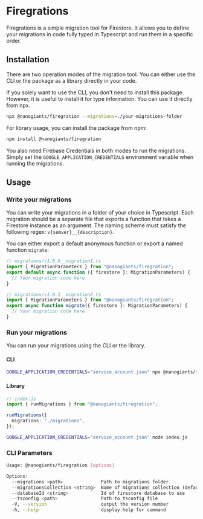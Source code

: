 # Firegrations

Firegrations is a simple migration tool for Firestore. It allows you to define your migrations in code fully typed in Typescript and run them in a specific order.

## Installation

There are two operation modes of the migration tool. You can either use the CLI or the package as a library directly in your code.

If you solely want to use the CLI, you don't need to install this package. However, it is useful to install it for type information. You can use it directly from npx.

```sh
npx @nanogiants/firegration --migrations=./your-migrations-folder
```

For library usage, you can install the package from npm:

```sh
npm install @nanogiants/firegration
```

You also need Firebase Credentials in both modes to run the migrations. Simply set the `GOOGLE_APPLICATION_CREDENTIALS` environment variable when running the migrations.

## Usage

### Write your migrations

You can write your migrations in a folder of your choice in Typescript. Each migration should be a separate file that exports a function that takes a Firestore instance as an argument. The naming scheme must satisfy the following regex: `v{semver}__{description}`.

You can either export a default anonymous function or export a named function `migrate`:

```ts
// migrations/v1.0.0__migration1.ts
import { MigrationParameters } from "@nanogiants/firegration";
export default async function ({ firestore }: MigrationParameters) {
  // Your migration code here
}
```

```ts
// migrations/v1.0.1__migration2.ts
import { MigrationParameters } from "@nanogiants/firegration";
export async function migrate({ firestore }: MigrationParameters) {
  // Your migration code here
}
```

### Run your migrations

You can run your migrations using the CLI or the library.

#### CLI

```sh
GOOGLE_APPLICATION_CREDENTIALS="service_account.json" npx @nanogiants/firegration --migrations=./migrations
```

#### Library

```ts
// index.js
import { runMigrations } from "@nanogiants/firegration";

runMigrations({
  migrations: "./migrations",
});
```

```sh
GOOGLE_APPLICATION_CREDENTIALS="service_account.json" node index.js
```

### CLI Parameters

```sh
Usage: @nanogiants/firegration [options]

Options:
  --migrations <path>              Path to migrations folder
  --migrationsCollection <string>  Name of migrations collection (default: "firegration")
  --databaseId <string>            Id of firestore database to use
  --tsconfig <path>                Path to tsconfig file
  -V, --version                    output the version number
  -h, --help                       display help for command
```
